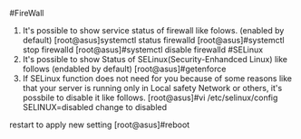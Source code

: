 #FireWall
1. It's possible to show service status of firewall like folows. (enabled by default)
[root@asus]systemctl status firewalld
[root@asus]#systemctl stop firewalld
[root@asus]#systemctl disable firewalld
#SELinux
2. It's possible to show Status of SELinux(Security-Enhandced Linux) like follows (endabled by default)
[root@asus]#getenforce
3. If SELinux function does not need for you because of some reasons like that your server is running only in Local safety Network or others, it's possbile to disable it like follows.
[root@asus]#vi /etc/selinux/config
SELINUX=disabled	change to disabled

restart to apply new setting
[root@asus]#reboot
